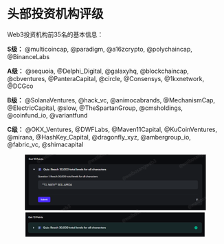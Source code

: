 # 头部投资机构评级

Web3投资机构前35名的基本信息：

**S级：** @multicoincap, @paradigm, @a16zcrypto, @polychaincap, @BinanceLabs

**A级：** @sequoia, @Delphi\_Digital, @galaxyhq, @blockchaincap, @cbventures, @PanteraCapital, @circle, @Consensys, @1kxnetwork, @DCGco

**B级：** @SolanaVentures, @hack\_vc, @animocabrands, @MechanismCap, @ElectricCapital, @slow, @TheSpartanGroup, @cmsholdings, @coinfund\_io, @variantfund

**C级：** @OKX\_Ventures, @DWFLabs, @Maven11Capital, @KuCoinVentures, @mirana, @HashKey\_Capital, @dragonfly\_xyz, @ambergroup\_io, @fabric\_vc, @shimacapital

<figure><img src="../.gitbook/assets/image.png" alt=""><figcaption></figcaption></figure>
